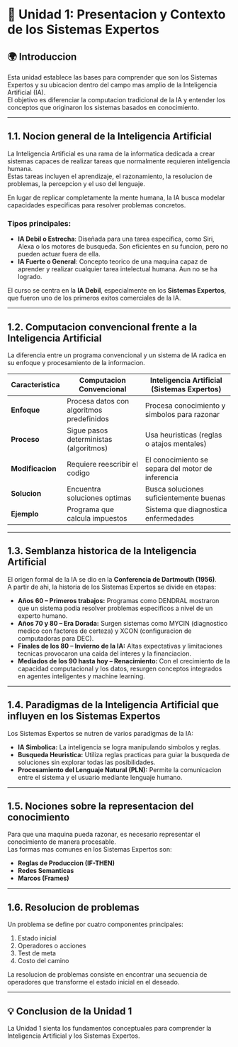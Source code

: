 # 🧠 Unidad 1: Presentacion y Contexto de los Sistemas Expertos

## 🌍 Introduccion
Esta unidad establece las bases para comprender que son los Sistemas Expertos y su ubicacion dentro del campo mas amplio de la Inteligencia Artificial (IA).  
El objetivo es diferenciar la computacion tradicional de la IA y entender los conceptos que originaron los sistemas basados en conocimiento.

---

## 1.1. Nocion general de la Inteligencia Artificial

La Inteligencia Artificial es una rama de la informatica dedicada a crear sistemas capaces de realizar tareas que normalmente requieren inteligencia humana.  
Estas tareas incluyen el aprendizaje, el razonamiento, la resolucion de problemas, la percepcion y el uso del lenguaje.

En lugar de replicar completamente la mente humana, la IA busca modelar capacidades especificas para resolver problemas concretos.

### Tipos principales:
- **IA Debil o Estrecha**: Diseñada para una tarea especifica, como Siri, Alexa o los motores de busqueda. Son eficientes en su funcion, pero no pueden actuar fuera de ella.  
- **IA Fuerte o General**: Concepto teorico de una maquina capaz de aprender y realizar cualquier tarea intelectual humana. Aun no se ha logrado.

El curso se centra en la **IA Debil**, especialmente en los **Sistemas Expertos**, que fueron uno de los primeros exitos comerciales de la IA.

---

## 1.2. Computacion convencional frente a la Inteligencia Artificial

La diferencia entre un programa convencional y un sistema de IA radica en su enfoque y procesamiento de la informacion.

| Caracteristica | Computacion Convencional | Inteligencia Artificial (Sistemas Expertos) |
|----------------|--------------------------|---------------------------------------------|
| **Enfoque** | Procesa datos con algoritmos predefinidos | Procesa conocimiento y simbolos para razonar |
| **Proceso** | Sigue pasos deterministas (algoritmos) | Usa heuristicas (reglas o atajos mentales) |
| **Modificacion** | Requiere reescribir el codigo | El conocimiento se separa del motor de inferencia |
| **Solucion** | Encuentra soluciones optimas | Busca soluciones suficientemente buenas |
| **Ejemplo** | Programa que calcula impuestos | Sistema que diagnostica enfermedades |

---

## 1.3. Semblanza historica de la Inteligencia Artificial

El origen formal de la IA se dio en la **Conferencia de Dartmouth (1956)**.  
A partir de ahi, la historia de los Sistemas Expertos se divide en etapas:

- **Años 60 – Primeros trabajos:** Programas como DENDRAL mostraron que un sistema podia resolver problemas especificos a nivel de un experto humano.  
- **Años 70 y 80 – Era Dorada:** Surgen sistemas como MYCIN (diagnostico medico con factores de certeza) y XCON (configuracion de computadoras para DEC).  
- **Finales de los 80 – Invierno de la IA:** Altas expectativas y limitaciones tecnicas provocaron una caida del interes y la financiacion.  
- **Mediados de los 90 hasta hoy – Renacimiento:** Con el crecimiento de la capacidad computacional y los datos, resurgen conceptos integrados en agentes inteligentes y machine learning.

---

## 1.4. Paradigmas de la Inteligencia Artificial que influyen en los Sistemas Expertos

Los Sistemas Expertos se nutren de varios paradigmas de la IA:

- **IA Simbolica:** La inteligencia se logra manipulando simbolos y reglas.  
- **Busqueda Heuristica:** Utiliza reglas practicas para guiar la busqueda de soluciones sin explorar todas las posibilidades.  
- **Procesamiento del Lenguaje Natural (PLN):** Permite la comunicacion entre el sistema y el usuario mediante lenguaje humano.

---

## 1.5. Nociones sobre la representacion del conocimiento

Para que una maquina pueda razonar, es necesario representar el conocimiento de manera procesable.  
Las formas mas comunes en los Sistemas Expertos son:

- **Reglas de Produccion (IF-THEN)**  
- **Redes Semanticas**  
- **Marcos (Frames)**  

---

## 1.6. Resolucion de problemas

Un problema se define por cuatro componentes principales:

1. Estado inicial  
2. Operadores o acciones  
3. Test de meta  
4. Costo del camino

La resolucion de problemas consiste en encontrar una secuencia de operadores que transforme el estado inicial en el deseado.

---

## 💡 Conclusion de la Unidad 1
La Unidad 1 sienta los fundamentos conceptuales para comprender la Inteligencia Artificial y los Sistemas Expertos.
